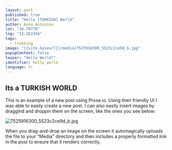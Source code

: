 ```yaml
---
layout: post
published: true
title: "Hello [TURKISH] World"
author: Anna Antoniou
lat: "34.79770"
lng: "33.263356"
tags:
  - trekking
image: "{{site.baseurl}}/media/7525916300_5523c2ce9d_b.jpg"
popupContent: false
teaser: "Hello World!"
identifier: hello_world
language: tr
---
```







## Its a TURKISH WORLD

This is an example of a new post using Prose.io. Using their friendly UI I was able to easily create a new post. I can also easily insert images by draggind and droppin them on the screen, like the ones you see below:

![7525916300_5523c2ce9d_b.jpg]({{site.baseurl}}/media/7525916300_5523c2ce9d_b.jpg)

When you drag-and-drop an image on the screen it automagically uploads the file to your "Media" directory and then includes a properly formatted link in the post to ensure that it renders correctly.
